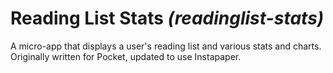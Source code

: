 # Reading List Stats _(readinglist-stats)_

A micro-app that displays a user's reading list and various stats and charts. Originally written for Pocket, updated to use Instapaper.
